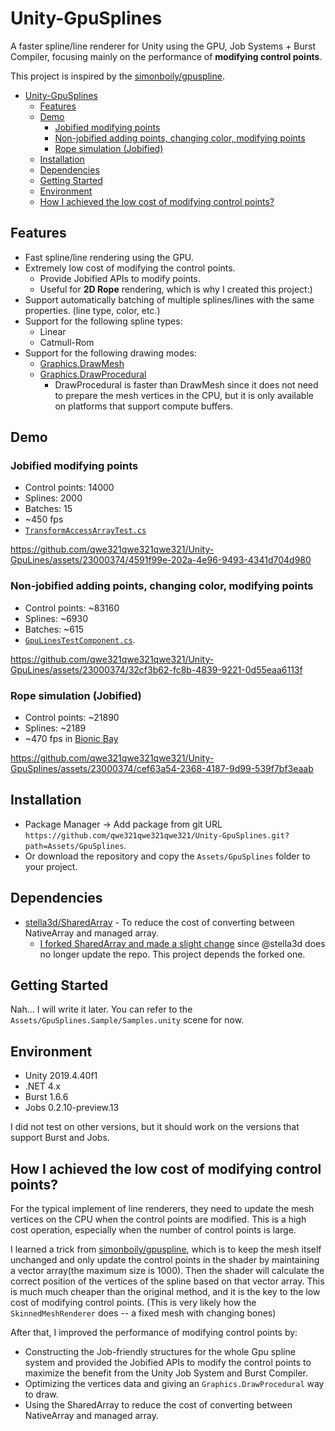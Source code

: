 # Unity-GpuSplines
A faster spline/line renderer for Unity using the GPU, Job Systems + Burst Compiler, focusing mainly on the performance of **modifying control points**.

This project is inspired by the [simonboily/gpuspline](https://github.com/simonboily/gpuspline).

- [Unity-GpuSplines](#unity-gpusplines)
  - [Features](#features)
  - [Demo](#demo)
    - [Jobified modifying points](#jobified-modifying-points)
    - [Non-jobified adding points, changing color, modifying points](#non-jobified-adding-points-changing-color-modifying-points)
    - [Rope simulation (Jobified)](#rope-simulation-jobified)
  - [Installation](#installation)
  - [Dependencies](#dependencies)
  - [Getting Started](#getting-started)
  - [Environment](#environment)
  - [How I achieved the low cost of modifying control points?](#how-i-achieved-the-low-cost-of-modifying-control-points)


## Features
- Fast spline/line rendering using the GPU.
- Extremely low cost of modifying the control points.
    * Provide Jobified APIs to modify points.
    * Useful for **2D Rope** rendering, which is why I created this project:)
- Support automatically batching of multiple splines/lines with the same properties. (line type, color, etc.)
- Support for the following spline types:
    - Linear
    - Catmull-Rom
- Support for the following drawing modes:
    - [Graphics.DrawMesh](https://docs.unity3d.com/ScriptReference/Graphics.DrawMesh.html)
    - [Graphics.DrawProcedural](https://docs.unity3d.com/ScriptReference/Graphics.DrawProcedural.html)
      * DrawProcedural is faster than DrawMesh since it does not need to prepare the mesh vertices in the CPU, but it is only available on platforms that support compute buffers.

## Demo
### Jobified modifying points
* Control points: 14000
* Splines: 2000
* Batches: 15
* ~450 fps
* [`TransformAccessArrayTest.cs`](./Assets/GpuSplines.Sample/TransformAccessArrayTest.cs)

https://github.com/qwe321qwe321qwe321/Unity-GpuLines/assets/23000374/4591f99e-202a-4e96-9493-4341d704d980

### Non-jobified adding points, changing color, modifying points
* Control points: ~83160
* Splines: ~6930
* Batches: ~615
* [`GpuLinesTestComponent.cs`](./Assets/GpuSplines.Sample/GpuLinesTestComponent.cs).

https://github.com/qwe321qwe321qwe321/Unity-GpuLines/assets/23000374/32cf3b62-fc8b-4839-9221-0d55eaa6113f

### Rope simulation (Jobified) 
* Control points: ~21890
* Splines: ~2189
* ~470 fps in [Bionic Bay](https://store.steampowered.com/app/1928690/Bionic_Bay/?utm_source=github&utm_campaign=reveal&utm_medium=gpusplines)

https://github.com/qwe321qwe321qwe321/Unity-GpuSplines/assets/23000374/cef63a54-2368-4187-9d99-539f7bf3eaab

## Installation
- Package Manager -> Add package from git URL `https://github.com/qwe321qwe321qwe321/Unity-GpuSplines.git?path=Assets/GpuSplines`.
- Or download the repository and copy the `Assets/GpuSplines` folder to your project.

## Dependencies
- [stella3d/SharedArray](https://github.com/stella3d/SharedArray) - To reduce the cost of converting between NativeArray and managed array.
  - [I forked SharedArray and made a slight change](https://github.com/qwe321qwe321qwe321/SharedArray) since @stella3d does no longer update the repo. This project depends the forked one.

## Getting Started
Nah... I will write it later. You can refer to the `Assets/GpuSplines.Sample/Samples.unity` scene for now.

## Environment
- Unity 2019.4.40f1
- .NET 4.x
- Burst 1.6.6
- Jobs 0.2.10-preview.13

I did not test on other versions, but it should work on the versions that support Burst and Jobs.

## How I achieved the low cost of modifying control points?
For the typical implement of line renderers, they need to update the mesh vertices on the CPU when the control points are modified. 
This is a high cost operation, especially when the number of control points is large.

I learned a trick from [simonboily/gpuspline](https://github.com/simonboily/gpuspline), which is to keep the mesh itself unchanged and only update the control points in the shader by maintaining a vector array(the maximum size is 1000). Then the shader will calculate the correct position of the vertices of the spline based on that vector array.
This is much much cheaper than the original method, and it is the key to the low cost of modifying control points.
(This is very likely how the `SkinnedMeshRenderer` does -- a fixed mesh with changing bones)

After that, I improved the performance of modifying control points by:
- Constructing the Job-friendly structures for the whole Gpu spline system and provided the Jobified APIs to modify the control points to maximize the benefit from the Unity Job System and Burst Compiler.
- Optimizing the vertices data and giving an `Graphics.DrawProcedural` way to draw.
- Using the SharedArray to reduce the cost of converting between NativeArray and managed array.
